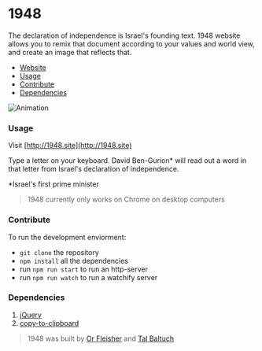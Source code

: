 # 1948

The declaration of independence is Israel's founding text. 1948 website allows you to remix that document according to your values and world view, and create an image that reflects that.
- [Website](http://1948.site)
- [Usage](#usage)
- [Contribute](#contribute)
- [Dependencies](#dependencies)

![Animation](https://github.com/juniorxsound/1948/blob/master/docs/1948_1.gif)

### Usage
Visit [http://1948.site](http://1948.site)

Type a letter on your keyboard. 
David Ben-Gurion* will read out a word in that
letter from Israel's declaration of independence.

*Israel's first prime minister

> 1948 currently only works on Chrome on desktop computers

### Contribute
To run the development enviorment:
- ```git clone``` the repository
- ```npm install``` all the dependencies
- run ```npm run start``` to run an http-server
- run ```npm run watch``` to run a watchify server

### Dependencies
1. [jQuery](https://github.com/jquery/jquery)
1. [copy-to-clipboard](https://www.npmjs.com/package/copy-to-clipboard)

> 1948 was built by [Or Fleisher](http://orfleisher.com) and [Tal Baltuch](http://talbaltuch.com)
